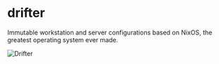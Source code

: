 # drifter
Immutable workstation and server configurations based on NixOS, the greatest operating system ever made. 

![Drifter](https://www.destinypedia.com/images/c/c9/Drifter.jpg)
